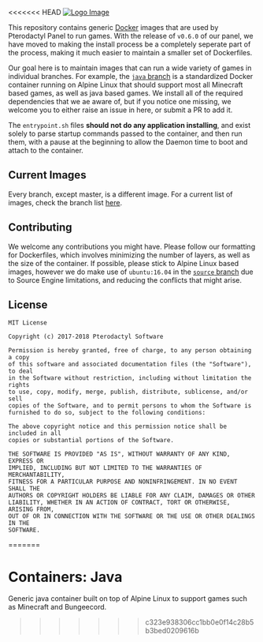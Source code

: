 <<<<<<< HEAD
[![Logo Image](https://cdn.pterodactyl.io/logos/Banner%20Logo%20Black@2x.png)](https://pterodactyl.io)

This repository contains generic [Docker](https://docker.com) images that are used by Pterodactyl Panel to run games. With the release of `v0.6.0` of our panel, we have moved to making the install process be a completely seperate part of the process, making it much easier to maintain a smaller set of Dockerfiles.

Our goal here is to maintain images that can run a wide variety of games in individual branches. For example, the [`java` branch](https://github.com/Pterodactyl/Containers/tree/java) is a standardized Docker container running on Alpine Linux that should support most all Minecraft based games, as well as java based games. We install all of the required dependencies that we ae aware of, but if you notice one missing, we welcome you to either raise an issue in here, or submit a PR to add it.

The `entrypoint.sh` files **should not do any application installing**, and exist solely to parse startup commands passed to the container, and then run them, with a pause at the beginning to allow the Daemon time to boot and attach to the container.

## Current Images
Every branch, except master, is a different image. For a current list of images, check the branch list [here](https://github.com/Pterodactyl/Containers/branches/active).

## Contributing
We welcome any contributions you might have. Please follow our formatting for Dockerfiles, which involves minimizing the number of layers, as well as the size of the container. If possible, please stick to Alpine Linux based images, however we do make use of `ubuntu:16.04` in the [`source` branch](https://github.com/Pterodactyl/Containers/tree/source) due to Source Engine limitations, and reducing the conflicts that might arise.

## License
```
MIT License

Copyright (c) 2017-2018 Pterodactyl Software

Permission is hereby granted, free of charge, to any person obtaining a copy
of this software and associated documentation files (the "Software"), to deal
in the Software without restriction, including without limitation the rights
to use, copy, modify, merge, publish, distribute, sublicense, and/or sell
copies of the Software, and to permit persons to whom the Software is
furnished to do so, subject to the following conditions:

The above copyright notice and this permission notice shall be included in all
copies or substantial portions of the Software.

THE SOFTWARE IS PROVIDED "AS IS", WITHOUT WARRANTY OF ANY KIND, EXPRESS OR
IMPLIED, INCLUDING BUT NOT LIMITED TO THE WARRANTIES OF MERCHANTABILITY,
FITNESS FOR A PARTICULAR PURPOSE AND NONINFRINGEMENT. IN NO EVENT SHALL THE
AUTHORS OR COPYRIGHT HOLDERS BE LIABLE FOR ANY CLAIM, DAMAGES OR OTHER
LIABILITY, WHETHER IN AN ACTION OF CONTRACT, TORT OR OTHERWISE, ARISING FROM,
OUT OF OR IN CONNECTION WITH THE SOFTWARE OR THE USE OR OTHER DEALINGS IN THE
SOFTWARE.
```
=======
# Containers: Java
Generic java container built on top of Alpine Linux to support games such as Minecraft and Bungeecord.
>>>>>>> c323e938306cc1bb0e0f14c28b5b3bed0209616b
